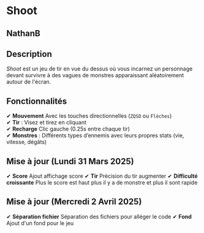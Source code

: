 # Shoot
## NathanB

## Description  
*Shoot* est un jeu de tir en vue du dessus où vous incarnez un personnage devant survivre à des vagues de monstres apparaissant aléatoirement autour de l'écran.  

## Fonctionnalités  
✔ **Mouvement** Avec les touches directionnelles (`ZQSD` ou `Flèches`)  
✔ **Tir** : Visez et tirez en cliquant  
✔ **Recharge** Clic gauche (0.25s entre chaque tir)  
✔ **Monstres** : Différents types d’ennemis avec leurs propres stats (vie, vitesse, dégâts)

## Mise à jour (Lundi 31 Mars 2025)
✔ **Score** Ajout affichage score
✔ **Tir** Précision du tir augmenter
✔ **Difficulté croissante** Plus le score est haut plus il y a de monstre et plus il sont rapide

## Mise à jour (Mercredi 2 Avril 2025)
✔ **Séparation fichier** Séparation des fichiers pour alléger le code
✔ **Fond** Ajout d'un fond pour le jeu
